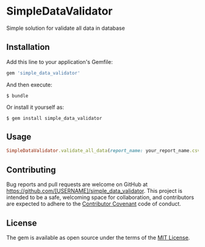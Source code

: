 # SimpleDataValidator

Simple solution for validate all data in database

## Installation

Add this line to your application's Gemfile:

```ruby
gem 'simple_data_validator'
```

And then execute:

    $ bundle

Or install it yourself as:

    $ gem install simple_data_validator

## Usage

```ruby
SimpleDataValidator.validate_all_data(report_name: your_report_name.csv)
```

## Contributing

Bug reports and pull requests are welcome on GitHub at https://github.com/[USERNAME]/simple_data_validator. This project is intended to be a safe, welcoming space for collaboration, and contributors are expected to adhere to the [Contributor Covenant](http://contributor-covenant.org) code of conduct.


## License

The gem is available as open source under the terms of the [MIT License](http://opensource.org/licenses/MIT).
